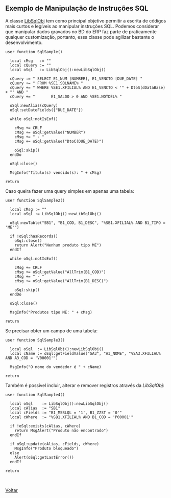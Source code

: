 ## Exemplo de Manipulação de Instruções SQL

A classe [LibSqlObj](#) tem como principal objetivo permitir a escrita de códigos mais curtos e legíveis ao 
manipular instruções SQL. Podemos considerar que manipular dados gravados no BD do ERP faz parte de 
praticamente qualquer customização, portanto, essa classe pode agilizar bastante o desenvolvimento.

```xbase
user function SqlSample()

  local cMsg   := ""
  local cQuery := ""
  local oSql   := LibSqlObj():newLibSqlObj()

  cQuery := " SELECT E1_NUM [NUMBER], E1_VENCTO [DUE_DATE] "
  cQuery += " FROM %SE1.SQLNAME% " 
  cQuery += " WHERE %SE1.XFILIAL% AND E1_VENCTO < '" + DtoS(dDataBase) + "' AND "
  cQuery += "       E1_SALDO > 0 AND %SE1.NOTDEL% "

  oSql:newAlias(cQuery)
  oSql:setDateFields({"DUE_DATE"})

  while oSql:notIsEof()

    cMsg += CRLF
    cMsg += oSql:getValue("NUMBER")
    cMsg += " - "
    cMsg += oSql:getValue("DtoC(DUE_DATE)")

    oSql:skip()
  endDo

  oSql:close()

  MsgInfo("Título(s) vencido(s): " + cMsg)

return
```

Caso queira fazer uma query simples em apenas uma tabela:

```xbase
user function SqlSample2()

  local cMsg := ""
  local oSql := LibSqlObj():newLibSqlObj()

  oSql:newTable("SB1", "B1_COD, B1_DESC", "%SB1.XFILIAL% AND B1_TIPO = 'ME'")

  if !oSql:hasRecords()
    oSql:close()
    return Alert("Nenhum produto tipo ME")
  endIf

  while oSql:notIsEof()

    cMsg += CRLF
    cMsg += oSql:getValue("AllTrim(B1_COD)")
    cMsg += " - "
    cMsg += oSql:getValue("AllTrim(B1_DESC)")

    oSql:skip()
  endDo

  oSql:close()

  MsgInfo("Produtos tipo ME: " + cMsg)

return
```

Se precisar obter um campo de uma tabela:

```xbase
user function SqlSample3()

  local oSql  := LibSqlObj():newLibSqlObj()
  local cName := oSql:getFieldValue("SA3", "A3_NOME", "%SA3.XFILIAL% AND A3_COD = 'V00001'")

  MsgInfo("O nome do vendedor é " + cName)

return
```

Também é possível incluir, alterar e remover registros através da *LibSqlObj*:

```xbase
user function SqlSample4()

  local oSql    := LibSqlObj():newLibSqlObj()
  local cAlias  := "SB1"
  local cFields := "B1_MSBLQL = '1', B1_ZZST = '0'"
  local cWhere  := "%SB1.XFILIAL% AND B1_COD = 'P00001'"
  
  if !oSql:exists(cAlias, cWhere)
    return MsgAlert("Produto não encontrado")    
  endIf

  if oSql:update(cAlias, cFields, cWhere)
    MsgInfo("Produto bloqueado")
  else
    Alert(oSql:getLastError())
  endIf

return
```

<br/>

[Voltar](../index)